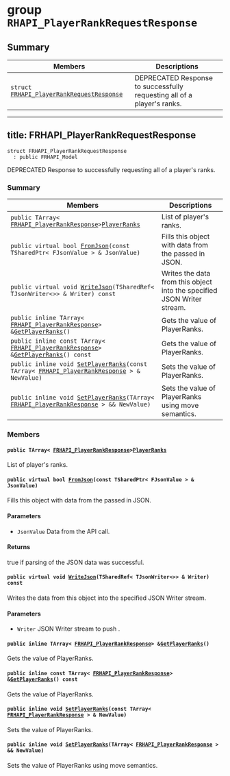 # group `RHAPI_PlayerRankRequestResponse` <a id="group__RHAPI__PlayerRankRequestResponse"></a>

## Summary

 Members                        | Descriptions                                
--------------------------------|---------------------------------------------
`struct `[`FRHAPI_PlayerRankRequestResponse`](#structFRHAPI__PlayerRankRequestResponse) | DEPRECATED Response to successfully requesting all of a player&#39;s ranks.

---
title: FRHAPI_PlayerRankRequestResponse
---

```
struct FRHAPI_PlayerRankRequestResponse
  : public FRHAPI_Model
```

DEPRECATED Response to successfully requesting all of a player&#39;s ranks.

### Summary

 Members                        | Descriptions                                
--------------------------------|---------------------------------------------
`public TArray< `[`FRHAPI_PlayerRankResponse`](RHAPI_PlayerRankResponse.md#structFRHAPI__PlayerRankResponse)` > `[`PlayerRanks`](#structFRHAPI__PlayerRankRequestResponse_1ac818b287026b56e3dd2346a1cdf1bb6d) | List of player's ranks.
`public virtual bool `[`FromJson`](#structFRHAPI__PlayerRankRequestResponse_1a5b7a6231f7c0ba5663c0a55ef5b83da4)`(const TSharedPtr< FJsonValue > & JsonValue)` | Fills this object with data from the passed in JSON.
`public virtual void `[`WriteJson`](#structFRHAPI__PlayerRankRequestResponse_1a458d7c9d03fe1d89aeb3b018676b91f8)`(TSharedRef< TJsonWriter<>> & Writer) const` | Writes the data from this object into the specified JSON Writer stream.
`public inline TArray< `[`FRHAPI_PlayerRankResponse`](RHAPI_PlayerRankResponse.md#structFRHAPI__PlayerRankResponse)` > & `[`GetPlayerRanks`](#structFRHAPI__PlayerRankRequestResponse_1a187a105bbbfac3f43e9c3197eecb0c17)`()` | Gets the value of PlayerRanks.
`public inline const TArray< `[`FRHAPI_PlayerRankResponse`](RHAPI_PlayerRankResponse.md#structFRHAPI__PlayerRankResponse)` > & `[`GetPlayerRanks`](#structFRHAPI__PlayerRankRequestResponse_1a3fb706b2dea3a1c89b950a12f302c931)`() const` | Gets the value of PlayerRanks.
`public inline void `[`SetPlayerRanks`](#structFRHAPI__PlayerRankRequestResponse_1ab0671692a0d30244f1fa30df768e5ece)`(const TArray< `[`FRHAPI_PlayerRankResponse`](RHAPI_PlayerRankResponse.md#structFRHAPI__PlayerRankResponse)` > & NewValue)` | Sets the value of PlayerRanks.
`public inline void `[`SetPlayerRanks`](#structFRHAPI__PlayerRankRequestResponse_1a46bf8a4306bb0b9375a1275e5257950d)`(TArray< `[`FRHAPI_PlayerRankResponse`](RHAPI_PlayerRankResponse.md#structFRHAPI__PlayerRankResponse)` > && NewValue)` | Sets the value of PlayerRanks using move semantics.

### Members

#### `public TArray< `[`FRHAPI_PlayerRankResponse`](RHAPI_PlayerRankResponse.md#structFRHAPI__PlayerRankResponse)` > `[`PlayerRanks`](#structFRHAPI__PlayerRankRequestResponse_1ac818b287026b56e3dd2346a1cdf1bb6d) <a id="structFRHAPI__PlayerRankRequestResponse_1ac818b287026b56e3dd2346a1cdf1bb6d"></a>

List of player's ranks.

#### `public virtual bool `[`FromJson`](#structFRHAPI__PlayerRankRequestResponse_1a5b7a6231f7c0ba5663c0a55ef5b83da4)`(const TSharedPtr< FJsonValue > & JsonValue)` <a id="structFRHAPI__PlayerRankRequestResponse_1a5b7a6231f7c0ba5663c0a55ef5b83da4"></a>

Fills this object with data from the passed in JSON.

#### Parameters
* `JsonValue` Data from the API call.

#### Returns
true if parsing of the JSON data was successful.

#### `public virtual void `[`WriteJson`](#structFRHAPI__PlayerRankRequestResponse_1a458d7c9d03fe1d89aeb3b018676b91f8)`(TSharedRef< TJsonWriter<>> & Writer) const` <a id="structFRHAPI__PlayerRankRequestResponse_1a458d7c9d03fe1d89aeb3b018676b91f8"></a>

Writes the data from this object into the specified JSON Writer stream.

#### Parameters
* `Writer` JSON Writer stream to push .

#### `public inline TArray< `[`FRHAPI_PlayerRankResponse`](RHAPI_PlayerRankResponse.md#structFRHAPI__PlayerRankResponse)` > & `[`GetPlayerRanks`](#structFRHAPI__PlayerRankRequestResponse_1a187a105bbbfac3f43e9c3197eecb0c17)`()` <a id="structFRHAPI__PlayerRankRequestResponse_1a187a105bbbfac3f43e9c3197eecb0c17"></a>

Gets the value of PlayerRanks.

#### `public inline const TArray< `[`FRHAPI_PlayerRankResponse`](RHAPI_PlayerRankResponse.md#structFRHAPI__PlayerRankResponse)` > & `[`GetPlayerRanks`](#structFRHAPI__PlayerRankRequestResponse_1a3fb706b2dea3a1c89b950a12f302c931)`() const` <a id="structFRHAPI__PlayerRankRequestResponse_1a3fb706b2dea3a1c89b950a12f302c931"></a>

Gets the value of PlayerRanks.

#### `public inline void `[`SetPlayerRanks`](#structFRHAPI__PlayerRankRequestResponse_1ab0671692a0d30244f1fa30df768e5ece)`(const TArray< `[`FRHAPI_PlayerRankResponse`](RHAPI_PlayerRankResponse.md#structFRHAPI__PlayerRankResponse)` > & NewValue)` <a id="structFRHAPI__PlayerRankRequestResponse_1ab0671692a0d30244f1fa30df768e5ece"></a>

Sets the value of PlayerRanks.

#### `public inline void `[`SetPlayerRanks`](#structFRHAPI__PlayerRankRequestResponse_1a46bf8a4306bb0b9375a1275e5257950d)`(TArray< `[`FRHAPI_PlayerRankResponse`](RHAPI_PlayerRankResponse.md#structFRHAPI__PlayerRankResponse)` > && NewValue)` <a id="structFRHAPI__PlayerRankRequestResponse_1a46bf8a4306bb0b9375a1275e5257950d"></a>

Sets the value of PlayerRanks using move semantics.

